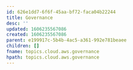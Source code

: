 ```yaml
---
id: 626e1dd7-6f6f-45aa-bf72-faca04b22244
title: Governance
desc: ''
updated: 1606235567086
created: 1606235567086
parent: e199917c-5b4b-4ac5-a361-992e781beaee
children: []
fname: topics.cloud.aws.governance
hpath: topics.cloud.aws.governance
---
```



